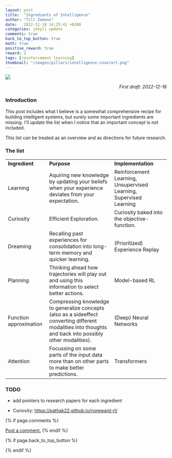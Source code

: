 ```yaml
---
layout: post
title:  "Ingredients of Intelligence"
author: "Till Zemann"
date:   2022-12-18 14:25:41 +0200
categories: jekyll update
comments: true
back_to_top_button: true
math: true
positive_reward: true
reward: 2
tags: [reinforcement learning]
thumbnail: "/images/pillars/intelligence-coverart.png"
---
```


<!-- add the actor-critic diagram from Prof. Sutton.! -->

<div class="img-block" style="width: 300px;">
    <img src="/images/pillars/intelligence-coverart.png"/>
</div>

<em style="float:right">First draft: 2022-12-18</em><br>

<!--
### Contents
* TOC
{:toc}
-->

### Introduction

This post includes what I believe is a somewhat comprehensive recipe for building intelligent systems, but surely some important ingredients are missing. I'll update the list when I notice that an important concept is not included. 

This list can be treated as an overview and as directions for future research.

### The list

<div class="table-wrap">
    <table class="table">
        <tr>
            <td><strong>Ingredient</strong></td>
            <td><strong>Purpose</strong></td>
            <td><strong>Implementation</strong></td>
        </tr>
        <tr>
          <td>Learning</td>
          <td>Aquiring new knowledge by updating your beliefs when your experience deviates from your expectation.</td>
          <td>Reinforcement Learning, Unsupervised Learning, Supervised Learning</td>
        </tr>
        <tr>
          <td>Curiosity</td>
          <td>Efficient Exploration.</td>
          <td>Curiosity baked into the objective-function.</td>
        </tr>
        <tr>
          <td>Dreaming</td>
          <td>Recalling past experiences for consolidation into long-term memory and quicker learning.</td>
          <td>(Prioritized) Experience Replay</td>
        </tr>
        <tr>
          <td>Planning</td>
          <td>Thinking ahead how trajectories will play out and using this information to select better actions.</td>
          <td>Model-based RL</td>
        </tr>
        <tr>
          <td>Function approximation</td>
          <td>Compressing knowledge to generalize concepts (also as a sideeffect converting different modalities into thoughts and back into possibly other modalities).</td>
          <td>(Deep) Neural Networks</td>
        </tr>
        <tr>
          <td>Attention</td>
          <td>Focussing on some parts of the input data more than on other parts to make better predictions.</td>
          <td>Transformers</td>
        </tr>
  </table>
</div>

### TODO

- add pointers to research papers for each ingredient

- Curiosity: https://pathak22.github.io/noreward-rl/

<!-- working gist: <script src="https://gist.github.com/till2/ace2a6cfd60c52994afa9536c412f8e5.js"></script> -->

<!-- In-Text Citing -->
<!-- 
You can...
- use bullet points
1. use
2. ordered
3. lists


-- Math --
$\hat{s} = \frac{1}{n-1} \sum_{i=1}^{n} (x_i - \mu)^2$ 

-- Images --
<div class="img-block" style="width: 800px;">
    <img src="/images/lofi_art.png"/>
    <span><strong>Fig 1.1.</strong> Agent and Environment interactions</span>
</div>

-- Links --
[(k-fold) Cross-Validation](https://scikit-learn.org/stable/modules/cross_validation.html)

{% highlight python %}
@jit
def f(x)
    print("hi")
# does cool stuff
{% endhighlight %}

-- Highlights --
AAABC `ASDF` __some bold text__

-- Colors --
The <strong style="color: #1E72E7">joint distribution</strong> of $X$ and $Y$ is written as $P(X, Y)$.
The <strong style="color: #ED412D">marginal distribution</strong> on the other hand can be written out as a table.
-->

<!-- uncomment, when i understand more of the algorithms presented (missing DDPG, SAC, TD3, TRPO, PPO, Dyna-Q)
### Rl-Algorithms-Taxonomy in a Venn-Diagram

<div class="img-block" style="width: 700px;">
    <img src="/images/actor-critic/venn-diagram-rl-algos-detailed.png"/>
</div>

-->

<!-- 
### References
1. Illustration of the Neural Net architecture with a shared body taken from [here][datahubbs-pic-link].
2. [Stackexchange post][why-gamma]: Why we are using $\gamma$ as discounting to update the actors parameters $\theta$
3. [Sutton & Barto: Reinforcement Learning, An introduction (second edition)][sab]
4. [Hado van Hasselt: Lecture 8 - Policy Gradient][hadovanhasselt]
5. [HHU-Lecture slides:][semi-gradient] Approximate solution methods (for the semi-gradient definition)
-->


<!-- Ressources -->
<!--
[datahubbs-pic-link]: https://www.datahubbs.com/two-headed-a2c-network-in-pytorch/
[datahubbs-a2c]: https://www.datahubbs.com/policy-gradients-and-advantage-actor-critic/
[code]: https://lilianweng.github.io/posts/2018-04-08-policy-gradient/
[torch-actor-critic-code]: https://github.com/pytorch/examples/blob/main/reinforcement_learning/actor_critic.py
[actor-critic-TD0-code]: https://github.com/chengxi600/RLStuff/blob/master/Actor-Critic/Actor-Critic_TD_0.ipynb
[actor-critic-blogpost]: https://medium.com/geekculture/actor-critic-value-function-approximations-b8c118dbf723
[sab]: http://incompleteideas.net/book/the-book-2nd.html
[hadovanhasselt]: https://hadovanhasselt.files.wordpress.com/2016/01/pg1.pdf
[semi-gradient]: https://www.cs.hhu.de/fileadmin/redaktion/Fakultaeten/Mathematisch-Naturwissenschaftliche_Fakultaet/Informatik/Dialog_Systems_and_Machine_Learning/Lectures_RL/L4.pdf
[why-gamma]: https://ai.stackexchange.com/questions/10531/in-online-one-step-actor-critic-why-does-the-weights-update-become-less-signifi
[awesome-well-written-rl-blog-series]: https://mpatacchiola.github.io/blog/2017/02/11/dissecting-reinforcement-learning-4.html

-->

<!-- Optional Comment Section-->
{% if page.comments %}
<p class="vspace"></p>
<a class="commentlink" role="button" href="/comments/">Post a comment.</a> <!-- role="button"  -->
{% endif %}

<!-- Optional Back to Top Button -->
{% if page.back_to_top_button %}
<script src="https://unpkg.com/vanilla-back-to-top@7.2.1/dist/vanilla-back-to-top.min.js"></script>
<script>addBackToTop({
  diameter: 40,
  backgroundColor: 'rgb(255, 255, 255, 0.7)', /* 30,144,255, 0.7 */
  textColor: '#4a4946'
})</script>
{% endif %}